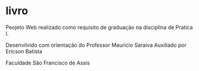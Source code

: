 # livro
Peojeto Web realizado como requisito de graduação na disciplina de Pratica I.

Desenvilvido com orientação do Professor Mauricio Saraiva
Auxiliado por Ericson Batista

Faculdade São Francisco de Assis
